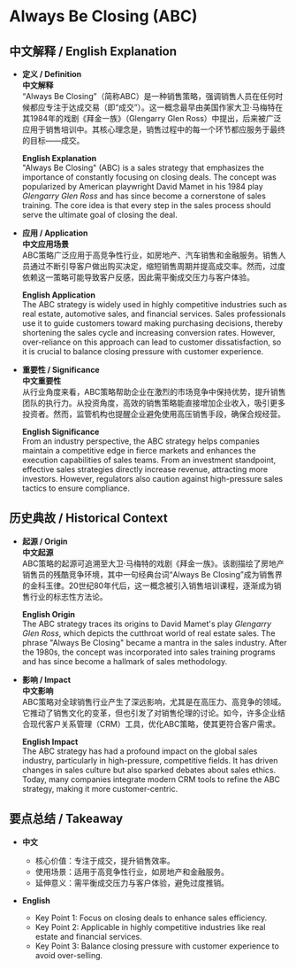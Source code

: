 # Always Be Closing (ABC)

## 中文解释 / English Explanation

* **定义 / Definition**  
  **中文解释**  
  “Always Be Closing”（简称ABC）是一种销售策略，强调销售人员在任何时候都应专注于达成交易（即“成交”）。这一概念最早由美国作家大卫·马梅特在其1984年的戏剧《拜金一族》（Glengarry Glen Ross）中提出，后来被广泛应用于销售培训中。其核心理念是，销售过程中的每一个环节都应服务于最终的目标——成交。  

  **English Explanation**  
  "Always Be Closing" (ABC) is a sales strategy that emphasizes the importance of constantly focusing on closing deals. The concept was popularized by American playwright David Mamet in his 1984 play *Glengarry Glen Ross* and has since become a cornerstone of sales training. The core idea is that every step in the sales process should serve the ultimate goal of closing the deal.

* **应用 / Application**  
  **中文应用场景**  
  ABC策略广泛应用于高竞争性行业，如房地产、汽车销售和金融服务。销售人员通过不断引导客户做出购买决定，缩短销售周期并提高成交率。然而，过度依赖这一策略可能导致客户反感，因此需平衡成交压力与客户体验。  

  **English Application**  
  The ABC strategy is widely used in highly competitive industries such as real estate, automotive sales, and financial services. Sales professionals use it to guide customers toward making purchasing decisions, thereby shortening the sales cycle and increasing conversion rates. However, over-reliance on this approach can lead to customer dissatisfaction, so it is crucial to balance closing pressure with customer experience.

* **重要性 / Significance**  
  **中文重要性**  
  从行业角度来看，ABC策略帮助企业在激烈的市场竞争中保持优势，提升销售团队的执行力。从投资角度，高效的销售策略能直接增加企业收入，吸引更多投资者。然而，监管机构也提醒企业避免使用高压销售手段，确保合规经营。  

  **English Significance**  
  From an industry perspective, the ABC strategy helps companies maintain a competitive edge in fierce markets and enhances the execution capabilities of sales teams. From an investment standpoint, effective sales strategies directly increase revenue, attracting more investors. However, regulators also caution against high-pressure sales tactics to ensure compliance.

## 历史典故 / Historical Context

* **起源 / Origin**  
  **中文起源**  
  ABC策略的起源可追溯至大卫·马梅特的戏剧《拜金一族》。该剧描绘了房地产销售员的残酷竞争环境，其中一句经典台词“Always Be Closing”成为销售界的金科玉律。20世纪80年代后，这一概念被引入销售培训课程，逐渐成为销售行业的标志性方法论。  

  **English Origin**  
  The ABC strategy traces its origins to David Mamet's play *Glengarry Glen Ross*, which depicts the cutthroat world of real estate sales. The phrase "Always Be Closing" became a mantra in the sales industry. After the 1980s, the concept was incorporated into sales training programs and has since become a hallmark of sales methodology.

* **影响 / Impact**  
  **中文影响**  
  ABC策略对全球销售行业产生了深远影响，尤其是在高压力、高竞争的领域。它推动了销售文化的变革，但也引发了对销售伦理的讨论。如今，许多企业结合现代客户关系管理（CRM）工具，优化ABC策略，使其更符合客户需求。  

  **English Impact**  
  The ABC strategy has had a profound impact on the global sales industry, particularly in high-pressure, competitive fields. It has driven changes in sales culture but also sparked debates about sales ethics. Today, many companies integrate modern CRM tools to refine the ABC strategy, making it more customer-centric.

## 要点总结 / Takeaway

* **中文**  
  - 核心价值：专注于成交，提升销售效率。  
  - 使用场景：适用于高竞争性行业，如房地产和金融服务。  
  - 延伸意义：需平衡成交压力与客户体验，避免过度推销。  

* **English**  
  - Key Point 1: Focus on closing deals to enhance sales efficiency.  
  - Key Point 2: Applicable in highly competitive industries like real estate and financial services.  
  - Key Point 3: Balance closing pressure with customer experience to avoid over-selling.